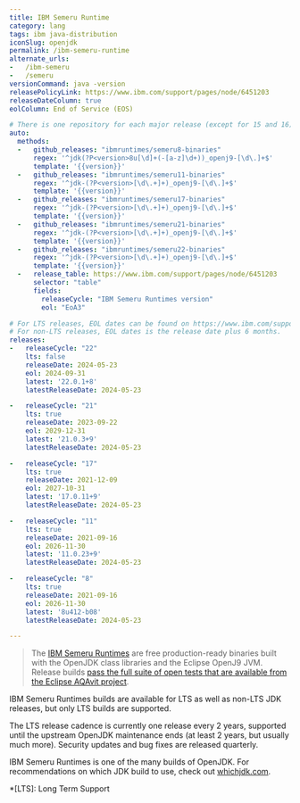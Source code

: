```yaml
---
title: IBM Semeru Runtime
category: lang
tags: ibm java-distribution
iconSlug: openjdk
permalink: /ibm-semeru-runtime
alternate_urls:
-   /ibm-semeru
-   /semeru
versionCommand: java -version
releasePolicyLink: https://www.ibm.com/support/pages/node/6451203
releaseDateColumn: true
eolColumn: End of Service (EOS)

# There is one repository for each major release (except for 15 and 16).
auto:
  methods:
  -   github_releases: "ibmruntimes/semeru8-binaries"
      regex: '^jdk(?P<version>8u[\d]+(-[a-z]\d+))_openj9-[\d\.]+$'
      template: '{{version}}'
  -   github_releases: "ibmruntimes/semeru11-binaries"
      regex: '^jdk-(?P<version>[\d\.+]+)_openj9-[\d\.]+$'
      template: '{{version}}'
  -   github_releases: "ibmruntimes/semeru17-binaries"
      regex: '^jdk-(?P<version>[\d\.+]+)_openj9-[\d\.]+$'
      template: '{{version}}'
  -   github_releases: "ibmruntimes/semeru21-binaries"
      regex: '^jdk-(?P<version>[\d\.+]+)_openj9-[\d\.]+$'
      template: '{{version}}'
  -   github_releases: "ibmruntimes/semeru22-binaries"
      regex: '^jdk-(?P<version>[\d\.+]+)_openj9-[\d\.]+$'
      template: '{{version}}'
  -   release_table: https://www.ibm.com/support/pages/node/6451203
      selector: "table"
      fields:
        releaseCycle: "IBM Semeru Runtimes version"
        eol: "EoA3"

# For LTS releases, EOL dates can be found on https://www.ibm.com/support/pages/node/6451203.
# For non-LTS releases, EOL dates is the release date plus 6 months.
releases:
-   releaseCycle: "22"
    lts: false
    releaseDate: 2024-05-23
    eol: 2024-09-31
    latest: '22.0.1+8'
    latestReleaseDate: 2024-05-23

-   releaseCycle: "21"
    lts: true
    releaseDate: 2023-09-22
    eol: 2029-12-31
    latest: '21.0.3+9'
    latestReleaseDate: 2024-05-23

-   releaseCycle: "17"
    lts: true
    releaseDate: 2021-12-09
    eol: 2027-10-31
    latest: '17.0.11+9'
    latestReleaseDate: 2024-05-23

-   releaseCycle: "11"
    lts: true
    releaseDate: 2021-09-16
    eol: 2026-11-30
    latest: '11.0.23+9'
    latestReleaseDate: 2024-05-23

-   releaseCycle: "8"
    lts: true
    releaseDate: 2021-09-16
    eol: 2026-11-30
    latest: '8u412-b08'
    latestReleaseDate: 2024-05-23

---
```


> The [IBM Semeru Runtimes](https://developer.ibm.com/languages/java/semeru-runtimes/) are free
> production-ready binaries built with the OpenJDK class libraries and the Eclipse OpenJ9 JVM.
> Release builds [pass the full suite of open tests that are available from the Eclipse AQAvit
> project](https://developer.ibm.com/blogs/semeru-runtime-quality-you-can-depend-on/).

IBM Semeru Runtimes builds are available for LTS as well as non-LTS JDK releases, but only LTS
builds are supported.

The LTS release cadence is currently one release every 2 years, supported until the upstream OpenJDK
maintenance ends (at least 2 years, but usually much more). Security updates and bug fixes are
released quarterly.

IBM Semeru Runtimes is one of the many builds of OpenJDK. For recommendations on which JDK build to
use, check out [whichjdk.com](https://whichjdk.com/#ibm-semeru-runtime).

*[LTS]: Long Term Support
